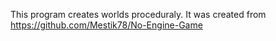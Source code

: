 This program creates worlds proceduraly.
It was created from https://github.com/Mestik78/No-Engine-Game
